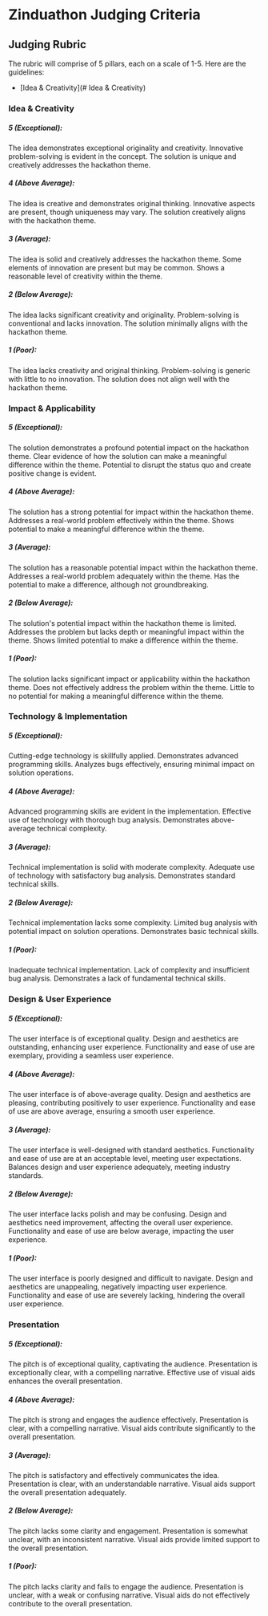 # Zinduathon Judging Criteria

## Judging Rubric
The rubric will comprise of 5 pillars, each on a scale of 1-5. Here are the guidelines:
- [Idea & Creativity](# Idea & Creativity)

### Idea & Creativity
##### 5 (Exceptional):
The idea demonstrates exceptional originality and creativity.
Innovative problem-solving is evident in the concept.
The solution is unique and creatively addresses the hackathon theme.

##### 4 (Above Average):
The idea is creative and demonstrates original thinking.
Innovative aspects are present, though uniqueness may vary.
The solution creatively aligns with the hackathon theme.

##### 3 (Average):
The idea is solid and creatively addresses the hackathon theme.
Some elements of innovation are present but may be common.
Shows a reasonable level of creativity within the theme.

##### 2 (Below Average):
The idea lacks significant creativity and originality.
Problem-solving is conventional and lacks innovation.
The solution minimally aligns with the hackathon theme.

##### 1 (Poor):
The idea lacks creativity and original thinking.
Problem-solving is generic with little to no innovation.
The solution does not align well with the hackathon theme.


### Impact & Applicability
##### 5 (Exceptional):
The solution demonstrates a profound potential impact on the hackathon theme.
Clear evidence of how the solution can make a meaningful difference within the theme.
Potential to disrupt the status quo and create positive change is evident.

##### 4 (Above Average):
The solution has a strong potential for impact within the hackathon theme.
Addresses a real-world problem effectively within the theme.
Shows potential to make a meaningful difference within the theme.

##### 3 (Average):
The solution has a reasonable potential impact within the hackathon theme.
Addresses a real-world problem adequately within the theme.
Has the potential to make a difference, although not groundbreaking.

##### 2 (Below Average):
The solution's potential impact within the hackathon theme is limited.
Addresses the problem but lacks depth or meaningful impact within the theme.
Shows limited potential to make a difference within the theme.

##### 1 (Poor):
The solution lacks significant impact or applicability within the hackathon theme.
Does not effectively address the problem within the theme.
Little to no potential for making a meaningful difference within the theme.


### Technology & Implementation
##### 5 (Exceptional):
Cutting-edge technology is skillfully applied.
Demonstrates advanced programming skills.
Analyzes bugs effectively, ensuring minimal impact on solution operations.

##### 4 (Above Average):
Advanced programming skills are evident in the implementation.
Effective use of technology with thorough bug analysis.
Demonstrates above-average technical complexity.

##### 3 (Average):
Technical implementation is solid with moderate complexity.
Adequate use of technology with satisfactory bug analysis.
Demonstrates standard technical skills.

##### 2 (Below Average):
Technical implementation lacks some complexity.
Limited bug analysis with potential impact on solution operations.
Demonstrates basic technical skills.

##### 1 (Poor):
Inadequate technical implementation.
Lack of complexity and insufficient bug analysis.
Demonstrates a lack of fundamental technical skills.


### Design & User Experience
##### 5 (Exceptional):
The user interface is of exceptional quality.
Design and aesthetics are outstanding, enhancing user experience.
Functionality and ease of use are exemplary, providing a seamless user experience.

##### 4 (Above Average):
The user interface is of above-average quality.
Design and aesthetics are pleasing, contributing positively to user experience.
Functionality and ease of use are above average, ensuring a smooth user experience.

##### 3 (Average):
The user interface is well-designed with standard aesthetics.
Functionality and ease of use are at an acceptable level, meeting user expectations.
Balances design and user experience adequately, meeting industry standards.

##### 2 (Below Average):
The user interface lacks polish and may be confusing.
Design and aesthetics need improvement, affecting the overall user experience.
Functionality and ease of use are below average, impacting the user experience.

##### 1 (Poor):
The user interface is poorly designed and difficult to navigate.
Design and aesthetics are unappealing, negatively impacting user experience.
Functionality and ease of use are severely lacking, hindering the overall user experience.


### Presentation
##### 5 (Exceptional):
The pitch is of exceptional quality, captivating the audience.
Presentation is exceptionally clear, with a compelling narrative.
Effective use of visual aids enhances the overall presentation.

##### 4 (Above Average):
The pitch is strong and engages the audience effectively.
Presentation is clear, with a compelling narrative.
Visual aids contribute significantly to the overall presentation.

##### 3 (Average):
The pitch is satisfactory and effectively communicates the idea.
Presentation is clear, with an understandable narrative.
Visual aids support the overall presentation adequately.

##### 2 (Below Average):
The pitch lacks some clarity and engagement.
Presentation is somewhat unclear, with an inconsistent narrative.
Visual aids provide limited support to the overall presentation.

##### 1 (Poor):
The pitch lacks clarity and fails to engage the audience.
Presentation is unclear, with a weak or confusing narrative.
Visual aids do not effectively contribute to the overall presentation.
